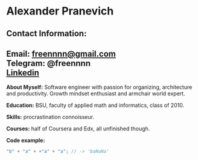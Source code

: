 Alexander Pranevich
===================

## Contact Information:

**Email:** freennnn@gmail.com\
**Telegram:** @freennnn\
[Linkedin](https://www.linkedin.com/in/williamhgates)
---

**About Myself:** Software engineer with passion for organizing, architecture and productivity. Growth mindset enthusiast and armchair world expert.

**Education:** BSU, faculty of applied math and informatics, class of 2010.

**Skills:** procrastination connoisseur.

**Courses:** half of Coursera and Edx, all unfinished though.

**Code example:**
```javascript
"b" + "a" + +"a" + "a"; // -> 'baNaNa'
```